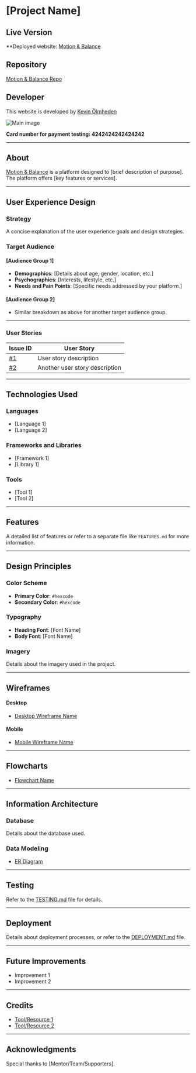 # [Project Name]

## Live Version
**Deployed website: [Motion & Balance](https://motion-balance-0321ed00608b.herokuapp.com/)

## Repository
[Motion & Balance Repo](https://github.com/Kevinolm10/Motion-balance)

## Developer
This website is developed by [Kevin Ölmheden](https://github.com/Kevinolm10)

![Main image]()


**Card number for payment testing: 4242424242424242**

---

## About

[Motion & Balance](https://motion-balance-0321ed00608b.herokuapp.com/) is a platform designed to [brief description of purpose]. The platform offers [key features or services].

---

## User Experience Design

### Strategy
A concise explanation of the user experience goals and design strategies.

### Target Audience

#### **[Audience Group 1]**
- **Demographics**: [Details about age, gender, location, etc.]
- **Psychographics**: [Interests, lifestyle, etc.]
- **Needs and Pain Points**: [Specific needs addressed by your platform.]

#### **[Audience Group 2]**
- Similar breakdown as above for another target audience group.

---

### User Stories

| Issue ID | User Story |
|----------|------------|
|[#1](https://github.com/your-username/project-repo/issues/1)| User story description |
|[#2](https://github.com/your-username/project-repo/issues/2)| Another user story description |

---

## Technologies Used

### Languages
- [Language 1]
- [Language 2]

### Frameworks and Libraries
- [Framework 1]
- [Library 1]

### Tools
- [Tool 1]
- [Tool 2]

---

## Features

A detailed list of features or refer to a separate file like `FEATURES.md` for more information.

---

## Design Principles

### Color Scheme
- **Primary Color**: `#hexcode`
- **Secondary Color**: `#hexcode`

### Typography
- **Heading Font**: [Font Name]
- **Body Font**: [Font Name]

### Imagery
Details about the imagery used in the project.

---

## Wireframes

#### Desktop
- [Desktop Wireframe Name](path/to/wireframe.png)

#### Mobile
- [Mobile Wireframe Name](path/to/wireframe.png)

---

## Flowcharts

- [Flowchart Name](path/to/flowchart.png)

---

## Information Architecture

### Database
Details about the database used.

### Data Modeling
- [ER Diagram](path/to/diagram.png)

---

## Testing

Refer to the [TESTING.md](TESTING.md) file for details.

---

## Deployment

Details about deployment processes, or refer to the [DEPLOYMENT.md](DEPLOYMENT.md) file.

---

## Future Improvements

- Improvement 1
- Improvement 2

---

## Credits

- [Tool/Resource 1](link-to-resource)
- [Tool/Resource 2](link-to-resource)

---

## Acknowledgments

Special thanks to [Mentor/Team/Supporters].
